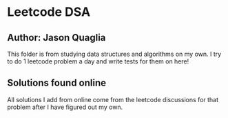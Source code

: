 # Leetcode DSA

## Author: Jason Quaglia

This folder is from studying data structures and algorithms on my own. I try to do 1 leetcode problem a day and write tests for them on here!

## Solutions found online

All solutions I add from online come from the leetcode discussions for that problem after I have figured out my own.
